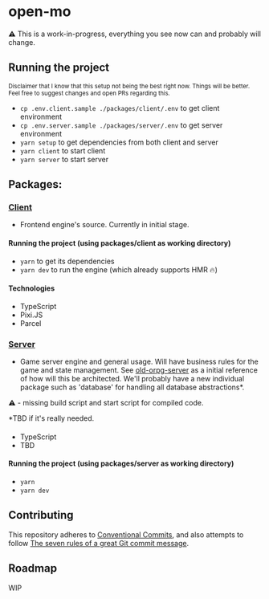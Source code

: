 # open-mo

:warning: This is a work-in-progress, everything you see now can and probably will change.

## Running the project
<sup>Disclaimer that I know that this setup not being the best right now. Things will be better. Feel free to suggest changes and open PRs regarding this.</sup>
- `cp .env.client.sample ./packages/client/.env` to get client environment
- `cp .env.server.sample ./packages/server/.env` to get server environment
- `yarn setup` to get dependencies from both client and server
- `yarn client` to start client
- `yarn server` to start server

## Packages:
### [Client](packages/client)
- Frontend engine's source. Currently in initial stage.

#### Running the project (using packages/client as working directory)
- `yarn` to get its dependencies
- `yarn dev` to run the engine (which already supports HMR :fire:)

#### Technologies
- TypeScript
- Pixi.JS
- Parcel


### [Server](packages/server)
- Game server engine and general usage. Will have business rules for the game and state management. See [old-orpg-server](https://github.com/open-mo/old-orpg-server) as a initial reference of how will this be architected. We'll probably have a new individual package such as 'database' for handling all database abstractions*.

<supb>:warning: - missing build script and start script for compiled code.</supb>

*TBD if it's really needed.

####
- TypeScript
- TBD

#### Running the project (using packages/server as working directory)
- `yarn`
- `yarn dev`

## Contributing
This repository adheres to [Conventional Commits](https://www.conventionalcommits.org/en/v1.0.0/#summary), and also attempts to follow [The seven rules of a great Git commit message](https://chris.beams.io/posts/git-commit/#seven-rules).

## Roadmap
WIP

